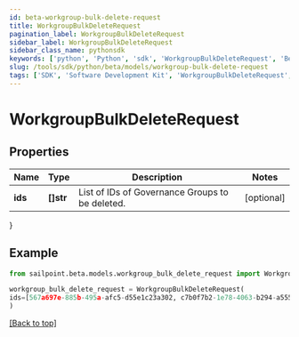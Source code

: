 ```yaml
---
id: beta-workgroup-bulk-delete-request
title: WorkgroupBulkDeleteRequest
pagination_label: WorkgroupBulkDeleteRequest
sidebar_label: WorkgroupBulkDeleteRequest
sidebar_class_name: pythonsdk
keywords: ['python', 'Python', 'sdk', 'WorkgroupBulkDeleteRequest', 'BetaWorkgroupBulkDeleteRequest'] 
slug: /tools/sdk/python/beta/models/workgroup-bulk-delete-request
tags: ['SDK', 'Software Development Kit', 'WorkgroupBulkDeleteRequest', 'BetaWorkgroupBulkDeleteRequest']
---
```


# WorkgroupBulkDeleteRequest


## Properties

Name | Type | Description | Notes
------------ | ------------- | ------------- | -------------
**ids** | **[]str** | List of IDs of Governance Groups to be deleted. | [optional] 
}

## Example

```python
from sailpoint.beta.models.workgroup_bulk_delete_request import WorkgroupBulkDeleteRequest

workgroup_bulk_delete_request = WorkgroupBulkDeleteRequest(
ids=[567a697e-885b-495a-afc5-d55e1c23a302, c7b0f7b2-1e78-4063-b294-a555333dacd2]
)

```
[[Back to top]](#) 


